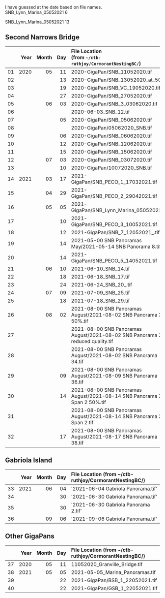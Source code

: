 I have guessed at the date based on file names. 
SNB_Lynn_Marina_05052021     6


SNB_Lynn_Marina_05052021    13

## Second Narrows Bridge
|    | Year | Month |  Day | File Location <br>(from `~/ctb-ruthjoy/CormorantNestingBC/`)                   | SNB1<br>(tr/va/te)  |  SNB2<br>(tr/va/te) |  SNB3<br>(tr/va/te) | 2020 Counts Available  |
|----|-----:|------:|-----:|:-------------------------------------------------------------------------------|---------------------|---------------------|---------------------|:-:|
| 01 | 2020 |    05 |   11 | 2020-GigaPan/SNB_11052020.tif                                                  |                     |                     |                     |   |
| 02 |      |       |   13 | 2020-GigaPan/SNB_13052020_at_50.tif                                            |                     |                     |                     |   |
| 03 |      |       |   19 | 2020-GigaPan/SNB_VC_19052020.tif                                               |                     |                     |                     |   |
| 04 |      |       |   27 | 2020-GigaPan/SNB_27052020.tif                                                  |                     |                     |                     |   |
| 05 |      |    06 |   03 | 2020-GigaPan/SNB_3_03062020.tif                                                |                     |                     |                     | * |
| 06 |      |       |      | 2020-06-03_SNB_12.tif                                                          |      `36`/`10`/`12` |                     |                     | * |
| 07 |      |       |   05 | 2020-GigaPan/SNB_05062020.tif                                                  |                     |                     |                     | * |
| 08 |      |       |      | 2020-GigaPan/05062020_SNB.tif                                                  |                     |                     |                     | * |
| 09 |      |       |   06 | 2020-GigaPan/SNB_06062020.tif                                                  |                     |                     |                     |   |
| 10 |      |       |   12 | 2020-GigaPan/SNB_12062020.tif                                                  |                     |                     |                     |   |
| 11 |      |       |   15 | 2020-GigaPan/SNB_15062020.tif                                                  |                     |                     |                     |   |
| 12 |      |    07 |   03 | 2020-GigaPan/SNB_03072020.tif                                                  |                     |                     |                     | * |
| 13 |      |       |   10 | 2020-GigaPan/10072020_SNB.tif                                                  |                     |                     |                     |   |
| 14 | 2021 |    03 |   17 | 2021-GigaPan/SNB_PECO_1_17032021.tif                                           |                     |                     |                     |   |
| 15 |      |    04 |   29 | 2021-GigaPan/SNB_PECO_2_29042021.tif                                           |                     |                     |                     |   |
| 16 |      |    05 |   05 | 2021-GigaPan/SNB_Lynn_Marina_05052021.tif                                      |      `39`/`06`/`13` |                     |                     |   |
| 17 |      |       |   10 | 2021-GigaPan/SNB_PECO_3_10052021.tif                                           |                     |                     |                     |   |
| 18 |      |       |   12 | 2021-GigaPan/SNB_7_12052021_.tif                                               |                     |                     |                     |   |
| 19 |      |       |   14 | 2021-05-00 SNB Panoramas May/2021-05-14 SNB Panorama 8.tif                     |                     |                     |                     |   |
| 20 |      |       |   14 | 2021-GigaPan/SNB_PECO_5_14052021.tif                                           |                     |                     |                     |   |
| 21 |      |    06 |   10 | 2021-06-10_SNB_14.tif                                                          |      `39`/`11`/`07` |                     |                     |   |
| 22 |      |       |   18 | 2021-06-18_SNB_17.tif                                                          |      `44`/`08`/`04` |                     |                     |   |
| 23 |      |       |   24 | 2021-06-24_SNB_20_.tif                                                         |      `46`/`07`/`05` |      `26`/`06`/`05` |                     |   |
| 24 |      |    07 |   09 | 2021-07-09_SNB_25.tif                                                          |      `38`/`06`/`13` |                     |                     |   |
| 25 |      |       |   18 | 2021-07-18_SNB_29.tif                                                          |      `38`/`12`/`06` |                     |                     |   |
| 26 |      |    08 |   02 | 2021-08-00 SNB Panoramas August/2021-08-02 SNB Panorama 34 50%.tif             |                     |                     |                     |   |
| 27 |      |       |      | 2021-08-00 SNB Panoramas August/2021-08-02 SNB Panorama 34 reduced quality.tif |                     |                     |      `63`/`13`/`13` |   |
| 28 |      |       |      | 2021-08-00 SNB Panoramas August/2021-08-02 SNB Panorama 34.tif                 |                     |                     |                     |   |
| 29 |      |       |   09 | 2021-08-00 SNB Panoramas August/2021-08-09 SNB Panorama 36.tif                 |                     |                     |                     |   |
| 30 |      |       |   14 | 2021-08-00 SNB Panoramas August/2021-08-14 SNB Panorama 37 Span 2 50%.tif      |                     |                     |                     |   |
| 31 |      |       |      | 2021-08-00 SNB Panoramas August/2021-08-14 SNB Panorama 37 Span 2.tif          |                     |                     |                     |   |
| 32 |      |       |   17 | 2021-08-00 SNB Panoramas August/2021-08-17 SNB Panorama 38.tif                 |                     |                     |                     |   |

## Gabriola Island
|    | Year | Month |  Day | File Location (from ~/ctb-ruthjoy/CormorantNestingBC/)                         |
|----|-----:|------:|-----:|:-------------------------------------------------------------------------------|
| 33 | 2021 |    06 |   04 | '2021-06-04 Gabriola Panorama.tif'                                             |
| 34 |      |       |   30 | '2021-06-30 Gabriola Panorama.tif'                                             |
| 35 |      |       |   30 | '2021-06-30 Gabriola Panorama 2.tif'                                           |
| 36 |      |    09 |   06 | '2021-09-06 Gabriola Panorama.tif'                                             |

## Other GigaPans    
|    | Year | Month |  Day | File Location (from ~/ctb-ruthjoy/CormorantNestingBC/)                         |
|----|-----:|------:|-----:|:-------------------------------------------------------------------------------|
| 37 | 2020 |    05 |   11 | 11052020_Granville_Bridge.tif                                                  |
| 38 | 2021 |    05 |   05 | 2021-05-05_Marina_Panoramas.tif                                                |
| 39 |      |       |   22 | 2021-GigaPan/BSB_1_22052021.tif                                                |
| 40 |      |       |   22 | 2021-GigaPan/GSB_1_22052021.tif                                                |
